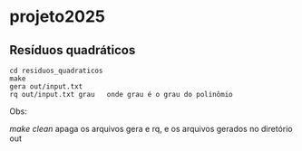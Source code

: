 # projeto2025

## Resíduos quadráticos

```
cd residuos_quadraticos
make
gera out/input.txt
rq out/input.txt grau   onde grau é o grau do polinômio

```
Obs: 

*make clean* apaga os arquivos gera e rq, e os arquivos gerados no diretório out
